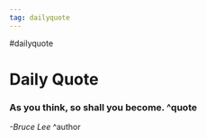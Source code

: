```yaml
---
tag: dailyquote
---
```


#dailyquote

# Daily Quote

### As you think, so shall you become. ^quote
*-Bruce Lee* ^author
